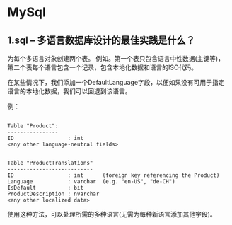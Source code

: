# MySql


## 1.sql – 多语言数据库设计的最佳实践是什么？

为每个多语言对象创建两个表。
例如。第一个表只包含语言中性数据(主键等)，第二个表每个语言包含一个记录，包含本地化数据和语言的ISO代码。

在某些情况下，我们添加一个DefaultLanguage字段，以便如果没有可用于指定语言的本地化数据，我们可以回退到该语言。

例：

```

Table "Product":
----------------
ID                 : int
<any other language-neutral fields>


Table "ProductTranslations"
---------------------------
ID                 : int      (foreign key referencing the Product)
Language           : varchar  (e.g. "en-US", "de-CH")
IsDefault          : bit
ProductDescription : nvarchar
<any other localized data>
```
使用这种方法，可以处理所需的多种语言(无需为每种新语言添加其他字段)。
